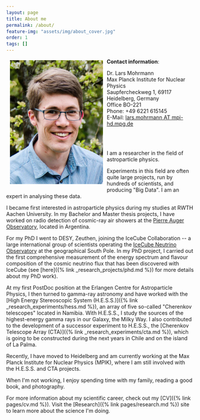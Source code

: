 ```yaml
---
layout: page
title: About me
permalink: /about/
feature-img: "assets/img/about_cover.jpg"
order: 1
tags: []
---
```


<div><img src="/assets/img/portrait2.jpg" alt="Lars Mohrmann" width="250" align="left" style="padding-top:1%;padding-left:2%;padding-right:2%;padding-bottom:2%"></div>

__Contact information__:

Dr. Lars Mohrmann<br>
Max Planck Institute for Nuclear Physics<br>
Saupfercheckweg 1, 69117 Heidelberg, Germany<br>
Office BO-221<br>
Phone: +49 6221 615145<br>
E-Mail: <a href="mailto:lars.mohrmann@mpi-hd.mpg.de">lars.mohrmann AT mpi-hd.mpg.de</a>

<br><br>

I am a researcher in the field of astroparticle physics.

Experiments in this field are often quite large projects, run by hundreds of scientists, and producing "Big Data".
I am an expert in analysing these data.

I became first interested in astroparticle physics during my studies at RWTH Aachen University.
In my Bachelor and Master thesis projects, I have worked on radio detection of cosmic-ray air showers at the <a href="https://www.auger.org" target="_blank">Pierre Auger Observatory</a>, located in Argentina.

For my PhD I went to DESY, Zeuthen, joining the IceCube Collaboration -- a large international group of scientists operating the <a href="https://icecube.wisc.edu" target="_blank">IceCube Neutrino Observatory</a> at the geographical South Pole.
In my PhD project, I carried out the first comprehensive measurement of the energy spectrum and flavour composition of the cosmic neutrino flux that has been discovered with IceCube (see [here]({% link _research_projects/phd.md %}) for more details about my PhD work).

At my first PostDoc position at the Erlangen Centre for Astroparticle Physics, I then turned to gamma-ray astronomy and have worked with the [High Energy Stereoscopic System (H.E.S.S.)]({% link _research_experiments/hess.md %}), an array of five so-called "Cherenkov telescopes" located in Namibia.
With H.E.S.S., I study the sources of the highest-energy gamma rays in our Galaxy, the Milky Way.
I also contributed to the development of a successor experiment to H.E.S.S., the [Cherenkov Telescope Array (CTA)]({% link _research_experiments/cta.md %}), which is going to be constructed during the next years in Chile and on the island of La Palma.

Recently, I have moved to Heidelberg and am currently working at the Max Planck Institute for Nuclear Physics (MPIK), where I am still involved with the H.E.S.S. and CTA projects.

When I'm not working, I enjoy spending time with my family, reading a good book, and photography.

For more information about my scientific career, check out my [CV]({% link pages/cv.md %}).
Visit the [Research]({% link pages/research.md %}) site to learn more about the science I'm doing.
